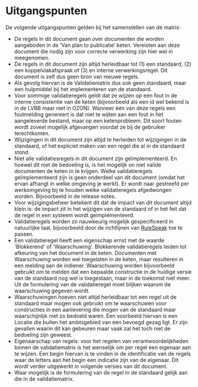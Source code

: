 # Uitgangspunten

De volgende uitgangspunten gelden bij het samenstellen van de matrix:
  - De regels in dit document gaan over documenten die worden aangeboden in de
    ‘Van plan to publicatie’ keten.  Vereisten aan deze document die nodig zijn
    voor correcte verwerking zijn hier wel in meegenomen.
  - De regels in dit document zijn altijd herleidbaar tot (1) een standaard, (2) een koppelvlakafspraak of (3) en interne verwerkingsregel. Dit document is zelf dus geen bron van nieuwe regels.
  - Als gevolg hiervan is de Validatiematrix dus ook geen standaard, maar een hulpmiddel bij het implementeren van de standaard.
  - Voor sommige validatieregels geldt dat ze wijzen op een fout in de interne consistentie van de keten (bijvoorbeeld als een id wel bekend is in de LVBB maar niet in OZON). Wanneer één van deze regels een foutmelding genereert is dat niet te wijten aan een fout in het aangeleverde bestand, maar op een ketenprobleem. Dit soort fouten wordt zoveel mogelijk afgevangen voordat ze bij de gebruiker terechtkomen.
  - Wijzigingen in dit document zijn altijd te herleiden tot wijzigingen in de standaard, of het expliciet maken van een regel die al in de standaard stond.
  - Niet alle validatiesregels in dit document zijn geïmplementeerd. En hoewel dit niet de bedoeling is, is het mogelijk on niet valide documenten de keten in te krijgen. Welke validatieregels geïmplementeerd zijn is geen onderdeel van dit document (omdat het ervan afhangt in welke omgeving je werkt). Er wordt naar gestreefd per werkomgeving bij te houden welke validatieregels afgedwongen worden. Bijvoorbeeld in de release notes.
  - Voor wijzigingsbeheer betekent dit dat de impact van dit document altijd klein is: de impact zit in het wijzigen van de standaard of in het feit dat de regel in een systeem wordt geïmplementeerd.
  - Validatieregels worden zo nauwkeurig mogelijk gespecificeerd in natuurlijke taal, bijvoorbeeld door de richtlijnen van [RuleSpeak](https://www.rulespeak.com/nl/) toe te passen.
  - Een validatieregel heeft een eigenschap ernst met de waarde 'Blokkerend' of 'Waarschuwing'. Blokkerende validatieregels  leiden tot afkeuring van het document in de keten. Documenten met Waarschuwing worden wel toegelaten in de keten, maar resulteren in een melding aan de indiener. Waarschuwing worden bijvoorbeeld gebruikt om te melden dat een bepaalde constructie in de huidige versie van de standaard nog wel is toegestaan, maar in de toekomst niet meer. Uit de formulering van de validatieregel moet blijken waarom de waarschuwing gegeven wordt.
  - Waarschuwingen hoeven niet altijd herleidbaar tot een regel uit de standaard maar mogen ook gebruikt om te waarschuwen voor constructies in een aanlevering die mogen van de standaard maar waarschijnlijk niet zo bedoeld waren. Een voorbeeld hiervan is een Locatie die buiten het ambtsgebied van een bevoegd gezag ligt. Er zijn gevallen waarin dit kan gebeuren maar vaak zal het toch niet de bedoeling zijn geweest.
  - Eigenaarschap van regels: voor het regelen van verantwoordelijkheden binnen de validatiematrix is het wenselijk om per regel een eigenaar aan te wijzen. Een begin hiervan is te vinden in de identificatie van de regels waar de letters aan het begin een indicatie zijn van de eigenaar. Dit wordt verder uitgewerkt in volgende versies van dit document.
  - Waar mogelijk is de formulering van de regel in de standaard gelijk aan die in de validatiematrix.
